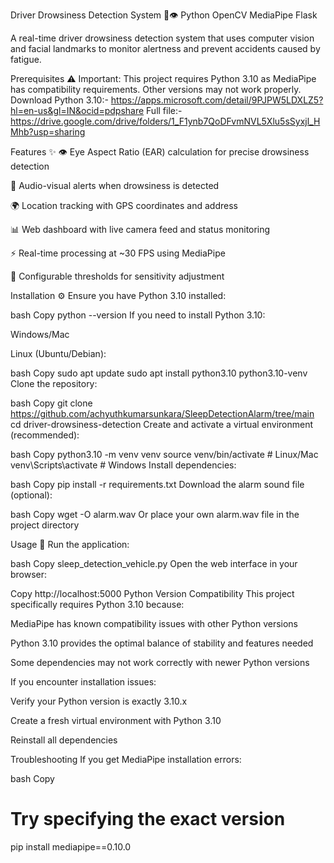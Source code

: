 Driver Drowsiness Detection System 🚗👁️
Python
OpenCV
MediaPipe
Flask

A real-time driver drowsiness detection system that uses computer vision and facial landmarks to monitor alertness and prevent accidents caused by fatigue.

Prerequisites ⚠️
Important: This project requires Python 3.10 as MediaPipe has compatibility requirements. Other versions may not work properly.
Download Python 3.10:- https://apps.microsoft.com/detail/9PJPW5LDXLZ5?hl=en-us&gl=IN&ocid=pdpshare
Full file:- https://drive.google.com/drive/folders/1_F1ynb7QoDFvmNVL5Xlu5sSyxjl_HMhb?usp=sharing

Features ✨
👁 Eye Aspect Ratio (EAR) calculation for precise drowsiness detection

🚨 Audio-visual alerts when drowsiness is detected

🌍 Location tracking with GPS coordinates and address

📊 Web dashboard with live camera feed and status monitoring

⚡ Real-time processing at ~30 FPS using MediaPipe

🔔 Configurable thresholds for sensitivity adjustment

Installation ⚙️
Ensure you have Python 3.10 installed:

bash
Copy
python --version
If you need to install Python 3.10:

Windows/Mac

Linux (Ubuntu/Debian):

bash
Copy
sudo apt update
sudo apt install python3.10 python3.10-venv
Clone the repository:

bash
Copy
git clone https://github.com/achyuthkumarsunkara/SleepDetectionAlarm/tree/main
cd driver-drowsiness-detection
Create and activate a virtual environment (recommended):

bash
Copy
python3.10 -m venv venv
source venv/bin/activate  # Linux/Mac
venv\Scripts\activate     # Windows
Install dependencies:

bash
Copy
pip install -r requirements.txt
Download the alarm sound file (optional):

bash
Copy
wget -O alarm.wav
Or place your own alarm.wav file in the project directory

Usage 🚀
Run the application:

bash
Copy
sleep_detection_vehicle.py
Open the web interface in your browser:

Copy
http://localhost:5000
Python Version Compatibility
This project specifically requires Python 3.10 because:

MediaPipe has known compatibility issues with other Python versions

Python 3.10 provides the optimal balance of stability and features needed

Some dependencies may not work correctly with newer Python versions

If you encounter installation issues:

Verify your Python version is exactly 3.10.x

Create a fresh virtual environment with Python 3.10

Reinstall all dependencies

Troubleshooting
If you get MediaPipe installation errors:

bash
Copy
# Try specifying the exact version
pip install mediapipe==0.10.0


